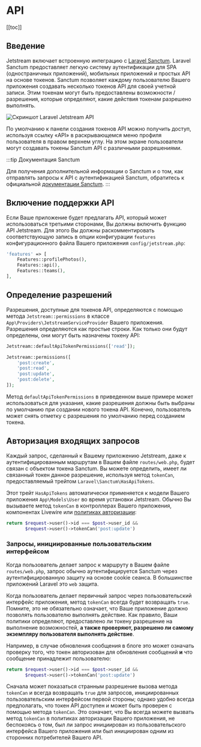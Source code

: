# API

[[toc]]

## Введение

Jetstream включает встроенную интеграцию с [Laravel Sanctum](https://getlaravel.ru/docs/sanctum). Laravel Sanctum предоставляет легкую систему аутентификации для SPA (одностраничных приложений), мобильных приложений и простых API на основе токенов. Sanctum позволяет каждому пользователю Вашего приложения создавать несколько токенов API для своей учетной записи. Этим токенам могут быть предоставлены возможности / разрешения, которые определяют, какие действия токенам разрешено выполнять.

![Скриншот Laravel Jetstream API](./../../assets/img/api.png)

По умолчанию к панели создания токенов API можно получить доступ, используя ссылку «API» в раскрывающемся меню профиля пользователя в правом верхнем углу. На этом экране пользователи могут создавать токены Sanctum API с различными разрешениями.

:::tip Документация Sanctum

Для получения дополнительной информации о Sanctum и о том, как отправлять запросы к API с аутентификацией Sanctum, обратитесь к официальной [документации Sanctum](https://getlaravel.ru/docs/sanctum).
:::

## Включение поддержки API

Если Ваше приложение будет предлагать API, который может использоваться третьими сторонами, Вы должны включить функцию API Jetstream. Для этого Вы должны раскомментировать соответствующую запись в опции конфигурации `features` конфигурационного файла Вашего приложения `config/jetstream.php`:

```php
'features' => [
    Features::profilePhotos(),
    Features::api(),
    Features::teams(),
],
```

## Определение разрешений

Разрешения, доступные для токенов API, определяются с помощью метода `Jetstream::permissions` в классе `App\Providers\JetstreamServiceProvider` Вашего приложения. Разрешения определяются как простые строки. Как только они будут определены, они могут быть назначены токену API:

```php
Jetstream::defaultApiTokenPermissions(['read']);

Jetstream::permissions([
    'post:create',
    'post:read',
    'post:update',
    'post:delete',
]);
```

Метод `defaultApiTokenPermissions` в приведенном выше примере может использоваться для указания, какие разрешения должны быть выбраны по умолчанию при создании нового токена API. Конечно, пользователь может снять отметку с разрешения по умолчанию перед созданием токена.

## Авторизация входящих запросов

Каждый запрос, сделанный к Вашему приложению Jetstream, даже к аутентифицированным маршрутам в Вашем файле `routes/web.php`, будет связан с объектом токена Sanctum. Вы можете определить, имеет ли связанный токен данное разрешение, используя метод `tokenCan`, предоставляемый трейтом `Laravel\Sanctum\HasApiTokens`.

Этот трейт `HasApiTokens` автоматически применяется к модели Вашего приложения `App\Models\User` во время установки Jetstream. Обычно Вы вызываете метод `tokenCan` в контроллерах Вашего приложения, компонентах Livewire или [политиках авторизации](https://getlaravel.ru/docs/authorization#creating-policies):

```php
return $request->user()->id === $post->user_id &&
       $request->user()->tokenCan('post:update')
```

### Запросы, инициированные пользовательским интерфейсом

Когда пользователь делает запрос к маршруту в Вашем файле `routes/web.php`, запрос обычно аутентифицируется Sanctum через аутентифицированную защиту на основе cookie сеанса. В большинстве приложений Laravel это `web` защита.

Когда пользователь делает первичный запрос через пользовательский интерфейс приложения, метод `tokenCan` всегда будет возвращать `true`. Помните, это не обязательно означает, что Ваше приложение должно позволять пользователю выполнять действие. Как правило, Ваши политики определяют, предоставлено ли токену разрешение на выполнение возможностей, **а также проверяют, разрешено ли самому экземпляру пользователя выполнять действие**.

Например, в случае обновления сообщения в блоге это может означать проверку того, что токен авторизован для обновления сообщений **и** что сообщение принадлежит пользователю:

```php
return $request->user()->id === $post->user_id &&
       $request->user()->tokenCan('post:update')
```

Сначала может показаться странным разрешение вызова метода `tokenCan` и всегда возвращать `true` для запросов, инициированных пользовательским интерфейсом первой стороны; однако удобно всегда предполагать, что токен API доступен и может быть проверен с помощью метода `tokenCan`. Это означает, что Вы всегда можете вызвать метод `tokenCan` в политиках авторизации Вашего приложения, не беспокоясь о том, был ли запрос инициирован из пользовательского интерфейса Вашего приложения или был инициирован одним из сторонних потребителей Вашего API.

